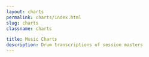 ```yaml
---
layout: charts
permalink: charts/index.html
slug: charts
classname: charts

title: Music Charts
description: Drum transcriptions of session masters
---
```

